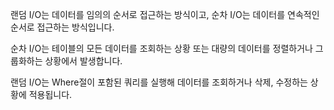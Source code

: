 랜덤 I/O는 데이터를 임의의 순서로 접근하는 방식이고, 순차 I/O는 데이터를 연속적인 순서로 접근하는 방식입니다.

순차 I/O는 테이블의 모든 데이터를 조회하는 상황 또는 대량의 데이터를 정렬하거나 그룹화하는 상황에서 발생합니다.

랜덤 I/O는 Where절이 포함된 쿼리를 실행해 데이터를 조회하거나 삭제, 수정하는 상황에 적용됩니다.